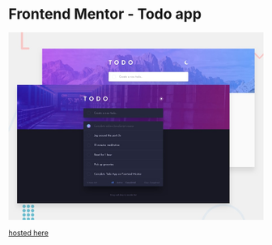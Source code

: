 # Frontend Mentor - Todo app

![Design preview for the Todo app coding challenge](./design/desktop-preview.jpg)

[hosted here](https://fm-challenge1-todo-app-main.vercel.app/)
